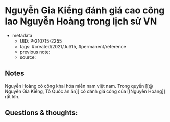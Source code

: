 # Nguyễn Gia Kiểng đánh giá cao công lao Nguyễn Hoàng trong lịch sử VN

- metadata
	- UID: P-210715-2255
	- tags: #created/2021/Jul/15, #permanent/reference
	- previous note: 
	- source: 

## Notes
Nguyễn Hoàng có công khai hóa miền nam việt nam. Trong quyển [[@ Nguyễn Gia Kiểng, Tổ Quốc ăn ăn]] có đánh giá công của [[Nguyễn Hoàng]] rất lớn.

## Questions & thoughts:

